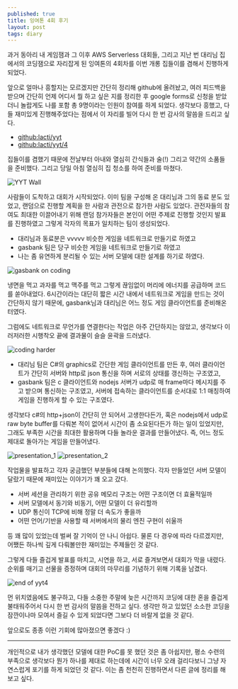 ```yaml
---
published: true
title: 잉여톤 4회 후기
layout: post
tags: diary
---
```

과거 동아리 내 게임잼과 그 이후 AWS Serverless 대회들, 그리고 지난 번 대리님 집에서의 코딩잼으로 자리잡게 된 잉여톤의 4회차를 이번 개롱 집들이를 겸해서 진행하게 되었다.

앞으로 얼마나 흥할지는 모르겠지만 간단히 정리해 github에 올려놨고, 여러 피드백을 받으며 간단히 언제 어디서 뭘 하고 싶은 지를 정리한 후 google forms로 신청을 받았더니 놀랍게도 나를 포함 총 9명이라는 인원이 참여를 하게 되었다. 생각보다 흥했고, 다들 재미있게 진행해주었다는 점에서 이 자리를 빌어 다시 한 번 감사의 말씀을 드리고 싶다.

- [github:lacti/yyt](https://github.com/lacti/yyt)
- [github:lacti/yyt/4](https://github.com/lacti/yyt/tree/master/4)

집들이를 겸했기 때문에 전날부터 아내와 열심히 간식들과 술(!) 그리고 약간의 소품들을 준비했다. 그리고 당일 아침 열심히 집 청소를 하여 준비를 마쳤다.

![YYT Wall]({{site.url}}/images/20171029/yyt_4_1.jpg)

사람들이 도착하고 대회가 시작되었다. 이미 팀을 구성해 온 대리님과 그의 동료 분도 있었고, 랜덤으로 진행할 계획을 한 사람과 관전으로 참가한 사람도 있었다. 관전자들의 참여도 최대한 이끌어내기 위해 랜덤 참가자들은 본인이 어떤 주제로 진행할 것인지 발표를 진행하였고 그렇게 각자의 목표가 일치하는 팀이 생성되었다.

- 대리님과 동료분은 vvvvv 비슷한 게임을 네트워크로 만들기로 하였고
- gasbank 팀은 당구 비슷한 게임을 네트워크로 만들기로 하였고
- 나는 좀 유연하게 분리될 수 있는 서버 모델에 대한 설계를 하기로 하였다.

![gasbank on coding]({{site.url}}/images/20171029/yyt_4_2.jpg)

냉면을 먹고 과자를 먹고 맥주를 먹고 그렇게 끊임없이 머리에 에너지를 공급하며 코드를 쏟아내었다. 6시간이라는 대단히 짧은 시간 내에서 네트워크로 게임을 만드는 것이 간단하지 않기 때문에, gasbank님과 대리님은 어느 정도 게임 클라이언트를 준비해온 터였다.

그럼에도 네트워크로 무언가를 연결한다는 작업은 아주 간단하지는 않았고, 생각보다 이러저러한 시행착오 끝에 결과물이 슬슬 윤곽을 드러냈다.

![coding harder]({{site.url}}/images/20171029/yyt_4_3.jpg)

- 대리님 팀은 C#의 graphics로 간단한 게임 클라이언트를 만든 후, 여러 클라이언트가 간단히 서버와 http로 json 통신을 하며 서로의 상태를 갱신하는 구조였고,
- gasbank 팀은 c 클라이언트와 nodejs 서버가 udp로 매 frame마다 메시지를 주고 받으며 통신하는 구조였고, 서버에 접속하는 클라이언트를 순서대로 1:1 매칭하여 게임을 진행하게 할 수 있는 구조였다.

생각보다 c#의 http+json이 간단히 안 되어서 고생한다든가, 혹은 nodejs에서 udp로 raw byte buffer를 다뤄본 적이 없어서 시간이 좀 소요된다든가 하는 일이 있었지만, 그래도 부족한 시간을 최대한 활용하며 다들 놀라운 결과를 만들어냈다. 즉, 어느 정도 제대로 돌아가는 게임을 만들어냈다.

![presentation_1]({{site.url}}/images/20171029/yyt_4_4.jpg)
![presentation_2]({{site.url}}/images/20171029/yyt_4_5.jpg)

작업물을 발표하고 각자 궁금했던 부분들에 대해 논의했다. 각자 만들었던 서버 모델이 달랐기 때문에 재미있는 이야기가 꽤 오고 갔다.

- 서버 세션을 관리하기 위한 공유 메모리 구조는 어떤 구조이면 더 효율적일까
- 서버 모델에서 동기와 비동기, 어떤 모델이 더 유리할까
- UDP 통신이 TCP에 비해 정말 더 속도가 좋을까
- 어떤 언어/기반을 사용할 때 서버에서의 물리 엔진 구현이 쉬울까

등 꽤 많이 있었는데 벌써 잘 기억이 안 나니 아쉽다. 물론 다 경우에 따라 다르겠지만, 어쨌든 하나씩 깊게 다뤄볼만한 재미있는 주제들인 것 같다.

그렇게 다들 즐겁게 발표를 마치고, 시연을 하고, 서로 즐겨보면서 대회가 막을 내렸다. 순위를 매기고 선물을 증정하며 대회의 마무리를 기념하기 위해 기록을 남겼다.

![end of yyt4]({{site.url}}/images/20171029/yyt_4_6.jpg)

먼 위치였음에도 불구하고, 다들 소중한 주말에 늦은 시간까지 코딩에 대한 혼을 즐겁게 불태워주어서 다시 한 번 감사의 말씀을 전하고 싶다. 생각만 하고 있었던 소소한 코딩을 잠깐이나마 모여서 즐길 수 있게 되었다면 그보다 더 바랄게 없을 것 같다.

앞으로도 종종 이런 기회에 많아졌으면 좋겠다 :)

---

개인적으로 내가 생각했던 모델에 대한 PoC를 못 했던 것은 좀 아쉽지만, 평소 수련의 부족으로 생각보다 뭔가 하나를 제대로 하는데에 시간이 너무 오래 걸리다보니 그냥 자연스럽게 포기를 하게 되었던 것 같다. 이는 좀 천천히 진행하면서 다른 글에 정리를 해보고 싶다.
